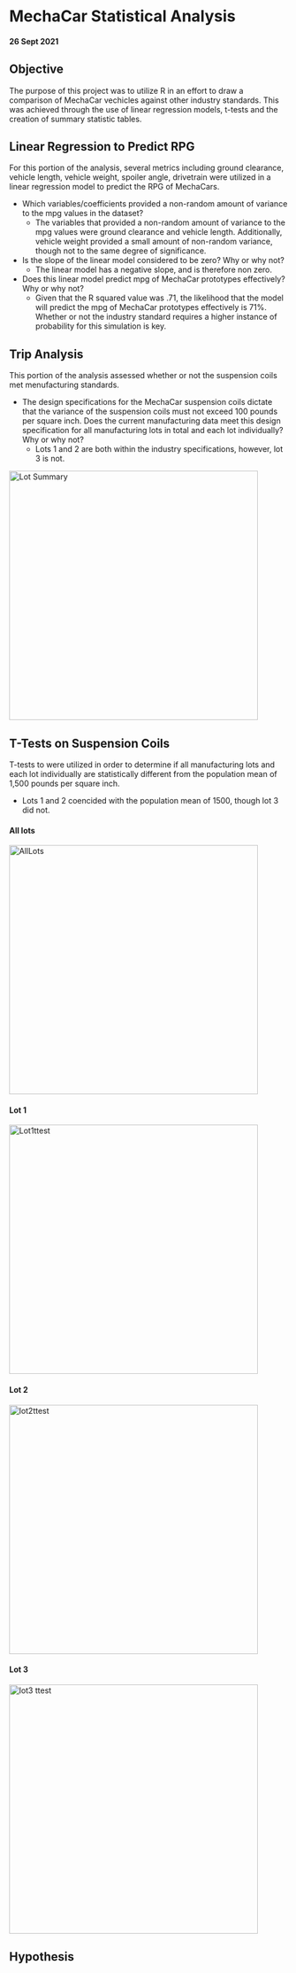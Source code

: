 # MechaCar Statistical Analysis
#### 26 Sept 2021

## Objective
The purpose of this project was to utilize R in an effort to draw a comparison of MechaCar vechicles against other industry standards. This was achieved through the use of linear regression models, t-tests and the creation of summary statistic tables.  

## Linear Regression to Predict RPG
For this portion of the analysis, several metrics including ground clearance, vehicle length, vehicle weight, spoiler angle, drivetrain were utilized in a linear regression model to predict the RPG of MechaCars. 
- Which variables/coefficients provided a non-random amount of variance to the mpg values in the dataset?
  - The variables that provided a non-random amount of variance to the mpg values were ground clearance and vehicle length. Additionally, vehicle weight provided a small amount of non-random variance, though not to the same degree of significance. 
- Is the slope of the linear model considered to be zero? Why or why not?
  - The linear model has a negative slope, and is therefore non zero. 
- Does this linear model predict mpg of MechaCar prototypes effectively? Why or why not?
  - Given that the R squared value was .71, the likelihood that the model will predict the mpg of MechaCar prototypes effectively is 71%. Whether or not the industry standard requires a higher instance of probability for this simulation is key.

## Trip Analysis 
This portion of the analysis assessed whether or not the suspension coils met menufacturing standards. 
- The design specifications for the MechaCar suspension coils dictate that the variance of the suspension coils must not exceed 100 pounds per square inch. Does the current manufacturing data meet this design specification for all manufacturing lots in total and each lot individually? Why or why not?
  - Lots 1 and 2 are both within the industry specifications, however, lot 3 is not. 
  
 <img width="450" alt="Lot Summary" src="https://user-images.githubusercontent.com/85713470/134826884-745cb42a-f9d5-4a4f-a5e4-2b360523e914.png">

## T-Tests on Suspension Coils
T-tests to were utilized in order to determine if all manufacturing lots and each lot individually are statistically different from the population mean of 1,500 pounds per square inch. 
- Lots 1 and 2 coencided with the population mean of 1500, though lot 3 did not. 


#### All lots
<img width="450" alt="AllLots" src="https://user-images.githubusercontent.com/85713470/134826807-a771175b-6861-4562-95c2-1d923bd47019.png">

#### Lot 1
<img width="450" alt="Lot1ttest" src="https://user-images.githubusercontent.com/85713470/134826815-71a966ef-bdc0-4064-a843-187e3d43d4a0.png">

#### Lot 2
<img width="450" alt="lot2ttest" src="https://user-images.githubusercontent.com/85713470/134826819-b1894e54-a059-43db-ad6c-dd235c9f0c52.png">

#### Lot 3
<img width="450" alt="lot3 ttest" src="https://user-images.githubusercontent.com/85713470/134826822-07ef342c-e875-4240-88be-443a950a48dd.png">

## Hypothesis
